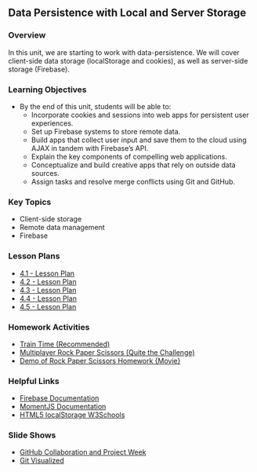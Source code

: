 ## Data Persistence with Local and Server Storage

### Overview

In this unit, we are starting to work with data-persistence. We will cover client-side data storage (localStorage and cookies), as well as server-side storage (Firebase).

### Learning Objectives

* By the end of this unit, students will be able to:
  * Incorporate cookies and sessions into web apps for persistent user experiences.
  * Set up Firebase systems to store remote data.
  * Build apps that collect user input and save them to the cloud using AJAX in tandem with Firebase’s API.
  * Explain the key components of compelling web applications.
  * Conceptualize and build creative apps that rely on outside data sources.
  * Assign tasks and resolve merge conflicts using Git and GitHub.

### Key Topics

* Client-side storage
* Remote data management
* Firebase


### Lesson Plans

* [4.1 - Lesson Plan](01-Day/01-Day-LessonPlan.md)
* [4.2 - Lesson Plan](02-Day/02-Day-LessonPlan.md)
* [4.3 - Lesson Plan](03-Day/03-Day-LessonPlan.md)
* [4.4 - Lesson Plan](04-Day/04-Day-LessonPlan.md)
* [4.5 - Lesson Plan](05-Day/05-Day-LessonPlan.md)

### Homework Activities

* [Train Time (Recommended)](../../../01-Class-Content/07-firebase/02-Homework/Instructions/Homework_Train_Activity_Basic.md)
* [Multiplayer Rock Paper Scissors (Quite the Challenge)](../../../01-Class-Content/07-firebase/02-Homework/Instructions/Homework_RPS_Activity_Challenge.md)
* [Demo of Rock Paper Scissors Homework {Movie}](https://youtu.be/5b-aRZPWlls)

### Helpful Links

* [Firebase Documentation](https://firebase.google.com/docs/)
* [MomentJS Documentation](http://momentjs.com/)
* [HTML5 localStorage W3Schools](http://www.w3schools.com/html/html5_webstorage.asp)

### Slide Shows

* [GitHub Collaboration and Project Week](https://docs.google.com/presentation/d/1gm9S6hZhJNv6bnyzsgpa1OuLixVLsipLjmhV7CUILqc/edit?usp=sharing)
* [Git Visualized](https://docs.google.com/presentation/d/1K1ceGxPy2riRg9lP3_S_tYjbKaxsS84QZfCt4481QqQ/edit?usp=sharing)
